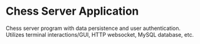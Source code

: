 # Chess Server Application

Chess server program with data persistence and user authentication.  
Utilizes terminal interactions/GUI, HTTP websocket, MySQL database, etc.
